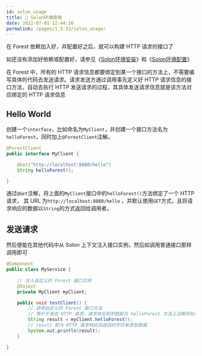 ```yaml
---
id: solon_usage
title: 🎯 Solon环境使用
date: 2022-07-01 12:44:20
permalink: /pages/1.5.32/solon_usage/
---
```


在 Forest 依赖加入好，并配置好之后，就可以构建 HTTP 请求的接口了

如还没有添加好依赖或配置好，请参见《[Solon环境安装](/pages/1.5.32/solon_install/)》和《[Solon环境配置](/pages/1.5.32/solon_config/)》

在 Forest 中，所有的 HTTP 请求信息都要绑定到某一个接口的方法上，不需要编写具体的代码去发送请求。请求发送方通过调用事先定义好 HTTP 请求信息的接口方法，自动去执行 HTTP 发送请求的过程，其具体发送请求信息就是该方法对应绑定的 HTTP 请求信息


## Hello World

创建一个`interface`，比如命名为`MyClient`，并创建一个接口方法名为`helloForest`，同时加上`@ForestClient`注解。

```java
@ForestClient
public interface MyClient {

    @Get("http://localhost:8080/hello")
    String helloForest();

}
```


通过`@Get`注解，将上面的`MyClient`接口中的`helloForest()`方法绑定了一个 HTTP 请求，
其 URL 为`http://localhost:8080/hello`
，并默认使用`GET`方式，且将请求响应的数据以`String`的方式返回给调用者。


## 发送请求

然后便能在其他代码中从 Solon 上下文注入接口实例，然后如调用普通接口那样调用即可

```java
@Component
public class MyService {
    
    // 注入自定义的 Forest 接口实例
    @Inject
    private MyClient myClient;

    public void testClient() {
        // 调用自定义的 Forest 接口方法
        // 等价于发送 HTTP 请求，请求地址和参数即为 helloForest 方法上注解所标识的内容
        String result = myClient.helloForest();
        // result 即为 HTTP 请求响应后返回的字符串类型数据
        System.out.println(result);
    }

}
```

